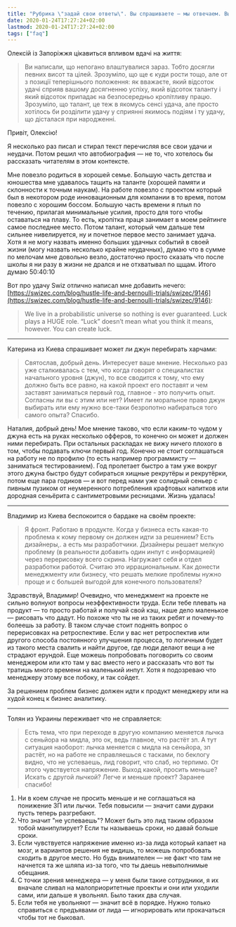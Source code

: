 ```yaml
---
title: "Рубрика \"задай свои ответы\". Вы спрашиваете — мы отвечаем. Выпуск №12. Удачный."
date: 2020-01-24T17:27:24+02:00
lastmod: 2020-01-24T17:27:24+02:00
tags: ["faq"]
---
```


Олексій із Запоріжжя цікавиться впливом вдачі на життя:

>Ви написали, що непогано влаштувалися зараз. Тобто досягли певних висот та цілей. Зрозуміло, що ще є куди рости тощо, але от з позиції теперішнього положення: як вважаєте, який відсоток удачі сприяв вашому досягненню успіху, який відсоток таланту і який відсоток припадає на безпосередньо кропітливу працю. Зрозуміло, що талант, це теж в якомусь сенсі удача, але просто хотілось би розділити удачу у сприянні якимось подіям і ту удачу, що дісталася при народженні.

Привіт, Олексію!

Я несколько раз писал и стирал текст перечисляя все свои удачи и неудачи. Потом решил что автобиография — не то, что хотелось бы рассказать читателям в этом контексте.

Мне повезло родиться в хорошей семье. Большую часть детства и юношества мне удавалось тащить на таланте (хорошей памяти и склонности к точным наукам). На работе повезло с проектом который был в некотором роде инновационным для компании в то время, потом повезло с хорошим боссом. Большую часть времени я плыл по течению, прилагая минимальные усилия, просто для того чтобы оставаться на плаву. То есть, кропітка праця занимает в моем рейтинге самое последнее место. Потом талант, который чем дальше тем сильнее нивелируется, ну и почетное первое место занимает удача. Хотя я не могу назвать именно больших удачных событий в своей жизни (могу назвать несколько крайне неудачных), думаю что в сумме по мелочам мне довольно везло, достаточно просто сказать что после школы я ни разу в жизни не дрался и не отхватывал по щщам. Итого думаю 50:40:10

Вот про удачу Swiz отлично написал мне добавить нечего: [https://swizec.com/blog/hustle-life-and-bernoulli-trials/swizec/9146](https://swizec.com/blog/hustle-life-and-bernoulli-trials/swizec/9146):

>We live in a probabilistic universe so nothing is ever guaranteed. Luck plays a HUGE role. “Luck” doesn’t mean what you think it means, however. You can create luck.

---

Катерина из Киева спрашивает может ли джун перебирать харчами:

>Святослав, добрый день. Интересует ваше мнение. Несколько раз уже сталкивалась с тем, что когда говорят о специалистах начального уровня (джун), то все сводится к тому, что ему должно быть все равно, на какой проект его поставят и чем заставят заниматься первый год, главное - это получить опыт. Согласны ли вы с этим или нет? Имеет ли моральное право джун выбирать или ему нужно все-таки безропотно набираться того самого опыта? Спасибо.

Наталия, добрый день! Мое мнение таково, что если каким-то чудом у джуна есть на руках несколько офферов, то конечно он может и должен ними перебирать. При остальных раскладах не вижу ничего плохого в том, чтобы подавать ключи первый год. Конечно не стоит соглашаться на работу не по профилю (то есть например программисту — заниматься тестированием). Год пролетает быстро а там уже вокруг этого джуна быстро будут собираться хищные рекрутёры и рекрутёрки, потом еще пара годиков — и вот перед нами уже солидный сеньер с пивным пузиком от неумеренного потребления крафтовых напитков или дородная сеньёрита с сантиметровыми ресницами. Жизнь удалась!

---

Владимир из Киева беспокоится о бардаке на своём проекте:

>Я фронт. Работаю в продукте. Когда у бизнеса есть какая-то проблема к кому первому он должен идти за решением? Есть дизайнеры,. а есть мы разработчики. Дизайнеры решает мелкую проблему (в реальности добавить один инпут с информацией) через перерисовку всего скрина. Нагружает себя и отдел разработки работой. Считаю это иррациональным. Как донести менеджменту или бизнесу, что решать мелкие проблемы нужно проще и с большей выгодой для конечного пользователя?

Здравствуй, Владимир! Очевидно, что менеджмент на проекте не сильно волнуют вопросы неэффективности труда. Если тебе плевать на продукт — то просто работай и получай свой кэш, наше дело маленькое — рисовать что дадут. Но похоже что ты не из таких ребят и почему-то болеешь за работу. В таком случае стоит поднять вопрос о перерисовках на ретроспективе. Если у вас нет ретроспектив или другого способа постоянного улучшения процесса, то логичным будет из такого места свалить и найти другое, где люди делают вещи а не страдают ерундой. Еще можешь попробовать поговорить со своим менеджером или кто там у вас вместо него и рассказать что вот ты тратишь много времени на маленький инпут. Хотя я подозреваю что менеджеру этому все побоку, и так сойдет.

За решением проблем бизнес должен идти к продукт менеджеру или на худой конец к бизнес аналитику.

---

Толян из Украины переживает что не справляется:

>Есть тема, что при переходе в другую компанию меняется лычка с сеньйора на мидла, это ок, ведь главное, что растёт зп. А тут ситуация наоборот: лычка меняется с мидла на сеньйора, зп растёт, но на работе не справляешься с тасками, по беклогу видно, что не успеваешь, лид говорит, что слаб, но терпимо. От этого чувствуется напряжение. Выход какой, просить меньше? Искать с другой лычкой? Легче и меньше проект? Заранее спасибо! 

1. Ни в коем случае не просить меньше и не соглашаться на понижение ЗП или лычки. Тебя повысили — значит сами дураки пусть теперь разгребают.
2. Что значит "не успеваешь"? Может быть это лид таким образом тобой манипулирует? Если ты называешь сроки, но давай больше сроки.
3. Если чувствуется напряжение именно из-за лида который капает на мозг, и вариантов решения не видишь, то можешь попробовать сходить в другое место. Но будь внимателен — не факт что там не начнется та же шляпа из-за того, что ты даешь невыполнимые обещания.
4. С точки зрения менеджера — у меня были такие сотрудники, я их вначале сливал на малоприоритетные проекты и они или уходили сами, или дальше я увольнял. Было таких два случая.
5. Если тебя не увольняют — значит всё в порядке. Нужно только справиться с предъявами от лида — игнорировать или прокачаться чтобы тот не быковал.